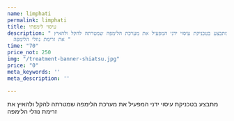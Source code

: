 ```yaml
---
name: limphati
permalink: limphati
title: עיסוי לימפתי
description: " מתבצע בטכניקת עיסוי ידני המפעיל את מערכת הלימפה שמטרתה להקל ולהאיץ
  את זרימת נוזלי הלימפה "
time: "70"
price_not: 250
img: "/treatment-banner-shiatsu.jpg"
price: "0"
meta_keywords: ''
meta_description: ''

---
```

מתבצע בטכניקת עיסוי ידני המפעיל את מערכת הלימפה שמטרתה להקל ולהאיץ את זרימת נוזלי הלימפה